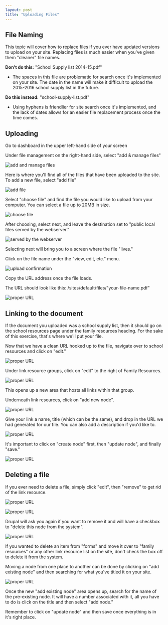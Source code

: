 ```yaml
---
layout: post
title: "Uploading Files"
---
```


## File Naming

This topic will cover how to replace files if you ever have updated versions to upload on your site. Replacing files is much easier when you've given them "cleaner" file names. 

**Don't do this:** "School Supply list 2014-15.pdf"

- The spaces in this file are problematic for search once it's implemented on your site. The date in the name will make it difficult to upload the 2015-2016 school supply list in the future. 

**Do this instead:** "school-supply-list.pdf"

- Using hyphens is friendlier for site search once it's implemented, and the lack of dates allows for an easier file replacement process once the time comes.

## Uploading

Go to dashboard in the upper left-hand side of your screen

Under file management on the right-hand side, select "add & manage files"

![add and manage files](/images/uploading/add-manage.png)

Here is where you'll find all of the files that have been uploaded to the site. To add a new file, select "add file"

![add file](/images/uploading/add-file.png)

Select "choose file" and find the file you would like to upload from your computer. You can select a file up to 20MB in size.

![choose file](/images/uploading/choose-file.png)

After choosing, select next, and leave the destination set to "public local files served by the webserver."

![served by the webserver](/images/uploading/upload-destination.png)

Selecting next will bring you to a screen where the file "lives." 

Click on the file name under the "view, edit, etc." menu.

![upload confirmation](/images/uploading/upload-confirm.png)

Copy the URL address once the file loads. 

The URL should look like this: /sites/default/files/"your-file-name.pdf"

![proper URL](/images/uploading/pdf-url.png)

## Linking to the document

If the document you uploaded was a school supply list, then it should go on the school resources page under the family resources heading. For the sake of this exercise, that's where we'll put your file. 

Now that we have a clean URL hooked up to the file, navigate over to school resources and click on "edit." 

![proper URL](/images/uploading/school-resources.png)

Under link resource groups, click on "edit" to the right of Family Resources.

![proper URL](/images/uploading/family-resources.png)

This opens up a new area that hosts all links within that group. 

Underneath link resources, click on "add new node".

![proper URL](/images/uploading/add-new-node.png)

Give your link a name, title (which can be the same), and drop in the URL we had generated for our file. You can also add a description if you'd like to. 

![proper URL](/images/uploading/name-title.png)

It's important to click on "create node" first, then "update node", and finally "save."

![proper URL](/images/uploading/create-update-save.png)

## Deleting a file

If you ever need to delete a file, simply click "edit", then "remove" to get rid of the link resource.

![proper URL](/images/uploading/group-edit.png)

![proper URL](/images/uploading/remove.png)

Drupal will ask you again if you want to remove it and will have a checkbox to "delete this node from the system". 

![proper URL](/images/uploading/remove-system.png)

If you wanted to delete an item from "forms" and move it over to "family resources" or any other link resource list on the site, don't check the box off to delete it from the system.

Moving a node from one place to another can be done by clicking on "add existing node" and then searching for what you've titled it on your site.

![proper URL](/images/uploading/existing-node.png)

Once the new "add existing node" area opens up, search for the name of the pre-existing node. It will have a number associated with it, all you have to do is click on the title and then select "add node."

Remember to click on "update node" and then save once everything is in it's right place. 
